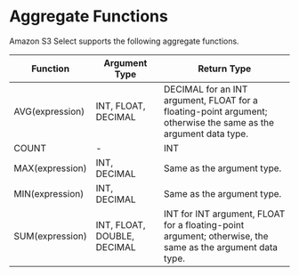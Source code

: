 # Aggregate Functions<a name="s3-glacier-select-sql-reference-aggregate"></a>

Amazon S3 Select supports the following aggregate functions\.


| Function | Argument Type | Return Type | 
| --- | --- | --- | 
| AVG\(expression\) | INT, FLOAT, DECIMAL | DECIMAL for an INT argument, FLOAT for a floating\-point argument; otherwise the same as the argument data type\. | 
| COUNT |  \-  | INT | 
| MAX\(expression\) | INT, DECIMAL | Same as the argument type\. | 
| MIN\(expression\) | INT, DECIMAL | Same as the argument type\. | 
| SUM\(expression\) | INT, FLOAT, DOUBLE, DECIMAL | INT for INT argument, FLOAT for a floating\-point argument; otherwise, the same as the argument data type\. | 